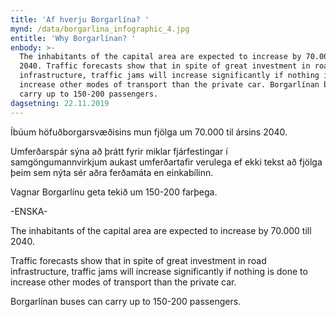 ```yaml
---
title: 'Af hverju Borgarlína? '
mynd: /data/borgarlina_infographic_4.jpg
entitle: 'Why Borgarlínan? '
enbody: >-
  The inhabitants of the capital area are expected to increase by 70.000 till
  2040. Traffic forecasts show that in spite of great investment in road
  infrastructure, traffic jams will increase significantly if nothing is done to
  increase other modes of transport than the private car. Borgarlínan buses can
  carry up to 150-200 passengers.
dagsetning: 22.11.2019
---
```

Íbúum höfuðborgarsvæðisins mun fjölga um 70.000 til ársins 2040.

Umferðarspár sýna að þrátt fyrir miklar fjárfestingar í samgöngumannvirkjum aukast umferðartafir verulega ef ekki tekst að fjölga þeim sem nýta sér aðra ferðamáta en einkabílinn.

Vagnar Borgarlínu geta tekið um 150-200 farþega.

\-ENSKA-

The inhabitants of the capital area are expected to increase by 70.000 till 2040. 

Traffic forecasts show that in spite of great investment in road infrastructure, traffic jams will increase significantly if nothing is done to increase other modes of transport than the private car. 

Borgarlínan buses can carry up to 150-200 passengers.
